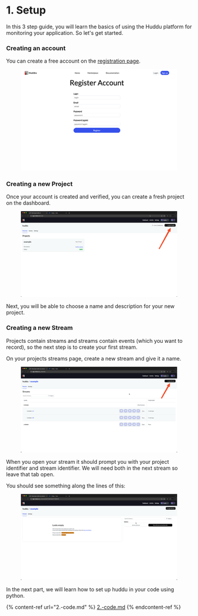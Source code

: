 # 1. Setup

In this 3 step guide, you will learn the basics of using the Huddu platform for monitoring your application. So let's get started.

### Creating an account

You can create a free account on the [registration page](https://discord.gg/JFW7dyNXpW).

<figure><img src="../.gitbook/assets/Screenshot 2022-09-18 at 17.19.59.png" alt=""><figcaption></figcaption></figure>

### Creating a new Project

Once your account is created and verified, you can create a fresh project on the dashboard.

<figure><img src="../.gitbook/assets/SCR-20220922-pyc.png" alt=""><figcaption></figcaption></figure>

Next, you will be able to choose a name and description for your new project.

### Creating a new Stream

Projects contain streams and streams contain events (which you want to record), so the next step is to create your first stream.

On your projects streams page, create a new stream and give it a name.

<figure><img src="../.gitbook/assets/SCR-20220922-q16.png" alt=""><figcaption></figcaption></figure>

When you open your stream it should prompt you with your project identifier and stream identifier. We will need both in the next stream so leave that tab open.

You should see something along the lines of this:&#x20;

<figure><img src="../.gitbook/assets/SCR-20220922-q1t.png" alt=""><figcaption></figcaption></figure>

In the next part, we will learn how to set up huddu in your code using python.

{% content-ref url="2.-code.md" %}
[2.-code.md](2.-code.md)
{% endcontent-ref %}
